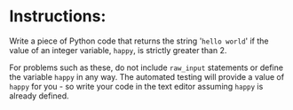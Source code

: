 # Instructions:

Write a piece of Python code that returns the string '`hello world`' if the value of an integer variable, `happy`, is strictly greater than 2.

For problems such as these, do not include `raw_input` statements or define the variable `happy` in any way. The automated testing will provide a value of `happy` for you - so write your code in the text editor assuming `happy` is already defined.
